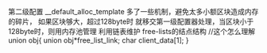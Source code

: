 第二级配置 __default_alloc_template 
多了一些机制，避免太多小额区块造成内存的碎片，
如果区块够大，超过128byte时 就移交第一级配置器处理，当区块小于128byte时，则用内存池管理 利用链表维护
free-lists的结点结构
//这个怎么理解
union obj{
    union obj*free_list_link;
    char client_data[1];
}

